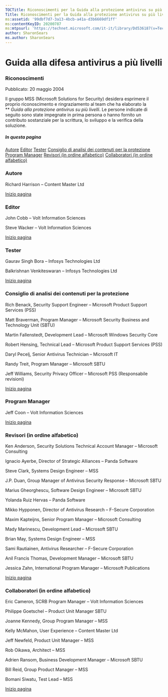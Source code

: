 ```yaml
---
TOCTitle: Riconoscimenti per la Guida alla protezione antivirus su più livelli
Title: Riconoscimenti per la Guida alla protezione antivirus su più livelli
ms:assetid: '99dbf7d7-3a13-4bcb-a41a-d3b6669df1ff'
ms:contentKeyID: 20200787
ms:mtpsurl: 'https://technet.microsoft.com/it-it/library/Dd536187(v=TechNet.10)'
author: SharonSears
ms.author: SharonSears
---
```


Guida alla difesa antivirus a più livelli
=========================================

### Riconoscimenti

Pubblicato: 20 maggio 2004

Il gruppo MSS (Microsoft Solutions for Security) desidera esprimere il proprio riconoscimento e ringraziamento al team che ha elaborato la ** *Guida alla protezione antivirus su più livelli*. Le persone indicate di seguito sono state impegnate in prima persona o hanno fornito un contributo sostanziale per la scrittura, lo sviluppo e la verifica della soluzione.

##### In questa pagina

[](#egaa)[Autore](#egaa)
[](#efaa)[Editor](#efaa)
[](#eeaa)[Tester](#eeaa)
[](#edaa)[Consiglio di analisi dei contenuti per la protezione](#edaa)
[](#ecaa)[Program Manager](#ecaa)
[](#ebaa)[Revisori (in ordine alfabetico)](#ebaa)
[](#eaaa)[Collaboratori (in ordine alfabetico)](#eaaa)

### Autore

Richard Harrison – Content Master Ltd

[](#mainsection)[Inizio pagina](#mainsection)

### Editor

John Cobb – Volt Information Sciences

Steve Wacker – Volt Information Sciences

[](#mainsection)[Inizio pagina](#mainsection)

### Tester

Gaurav Singh Bora – Infosys Technologies Ltd

Balkrishnan Venkiteswaran – Infosys Technologies Ltd

[](#mainsection)[Inizio pagina](#mainsection)

### Consiglio di analisi dei contenuti per la protezione

Rich Benack, Security Support Engineer – Microsoft Product Support Services (PSS)

Matt Braverman, Program Manager – Microsoft Security Business and Technology Unit (SBTU)

Martin Fallenstedt, Development Lead – Microsoft Windows Security Core

Robert Hensing, Technical Lead – Microsoft Product Support Services (PSS)

Daryl Pecelj, Senior Antivirus Technician – Microsoft IT

Randy Treit, Program Manager – Microsoft SBTU

Jeff Williams, Security Privacy Officer – Microsoft PSS (Responsabile revisioni)

[](#mainsection)[Inizio pagina](#mainsection)

### Program Manager

Jeff Coon – Volt Information Sciences

[](#mainsection)[Inizio pagina](#mainsection)

### Revisori (in ordine alfabetico)

Ken Anderson, Security Solutions Technical Account Manager – Microsoft Consulting

Ignacio Ayerbe, Director of Strategic Alliances – Panda Software

Steve Clark, Systems Design Engineer – MSS

J.P. Duan, Group Manager of Antivirus Security Response – Microsoft SBTU

Marius Gheorghescu, Software Design Engineer – Microsoft SBTU

Yolanda Ruiz Hervas – Panda Software

Mikko Hypponen, Director of Antivirus Research – F-Secure Corporation

Maxim Kapteijns, Senior Program Manager – Microsoft Consulting

Mady Marinescu, Development Lead – Microsoft SBTU

Brian May, Systems Design Engineer – MSS

Sami Rautiainen, Antivirus Researcher – F-Secure Corporation

Anil Francis Thomas, Development Manager – Microsoft SBTU

Jessica Zahn, International Program Manager – Microsoft Publications

[](#mainsection)[Inizio pagina](#mainsection)

### Collaboratori (in ordine alfabetico)

Eric Cameron, SCRB Program Manager – Volt Information Sciences

Philippe Goetschel – Product Unit Manager SBTU

Joanne Kennedy, Group Program Manager – MSS

Kelly McMahon, User Experience – Content Master Ltd

Jeff Newfeld, Product Unit Manager – MSS

Rob Oikawa, Architect – MSS

Adrien Ransom, Business Development Manager – Microsoft SBTU

Bill Reid, Group Product Manager – MSS

Bomani Siwatu, Test Lead – MSS

[](#mainsection)[Inizio pagina](#mainsection)
